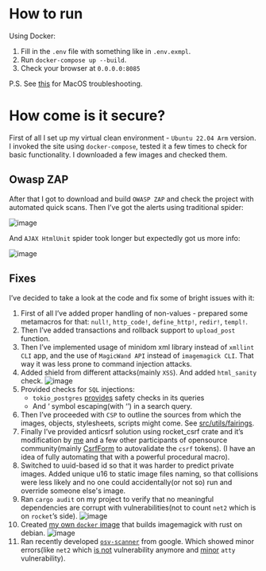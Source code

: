# How to run

Using Docker:

1. Fill in the `.env` file with something like in `.env.exmpl`.
2. Run `docker-compose up --build`. 
3. Check your browser at `0.0.0.0:8085`

P.S. See [this](https://github.com/abiosoft/colima/issues/557) for MacOS troubleshooting.

# How come is it secure?

First of all I set up my virtual clean environment - `Ubuntu 22.04 Arm` version. I invoked the site using `docker-compose`, tested it a few times to check for basic functionality. I downloaded a few images and checked them.

## Owasp ZAP

After that I got to download and build `OWASP ZAP` and check the project with automated quick scans. Then I’ve got the alerts using traditional spider:

![image](https://user-images.githubusercontent.com/32279961/233066830-021f1561-de94-4cc3-9402-577b74999527.png)

And `AJAX HtmlUnit` spider took longer but expectedly got us more info:

![image](https://user-images.githubusercontent.com/32279961/233066856-038ee30c-1c9b-4ad0-9a73-643302b189d3.png)

## Fixes

I’ve decided to take a look at the code and fix some of bright issues with it:

1. First of all I’ve added proper handling of non-values - prepared some metamacros for that: `null!`, `http_code!`, `define_http!`, `redir!`, `templ!`.
2. Then I’ve added transactions and rollback support to `upload_post` function.
3. Then I’ve implemented usage of minidom xml library instead of `xmllint CLI` app, and the use of `MagicWand API` instead of `imagemagick CLI`. That way it was less prone to command injection attacks.
4. Added shield from different attacks(mainly `XSS`). And added `html_sanity` check.
![image](https://user-images.githubusercontent.com/32279961/233066927-ac819f79-8a77-43e0-8eaa-14c6a09c61ee.png) 
5. Provided checks for `SQL` injections:
    * `tokio_postgres` [provides](https://www.google.com/url?q=https://github.com/sfackler/rust-postgres/issues/473&sa=D&source=editors&ust=1681908793819480&usg=AOvVaw26gw5jCVij4QYrb8bW96Xo) safety checks in its queries
    * And ‘ symbol escaping(with ‘’) in a search query.
6. Then I’ve proceeded with `CSP` to outline the sources from which the images, objects, stylesheets, scripts might come. See [src/utils/fairings](/src/utils/fairings.rs).
7. Finally I’ve provided anticsrf solution using rocket_csrf crate and it’s modification by [me](https://www.google.com/url?q=https://github.com/the10thWiz/rocket_csrf/pull/1&sa=D&source=editors&ust=1681908793820124&usg=AOvVaw3r6f_Nkc8d-gWwS3SfJoXj) and a few other participants of opensource community(mainly [CsrfForm](https://www.google.com/url?q=https://github.com/kotovalexarian/rocket_csrf/pull/5&sa=D&source=editors&ust=1681908793820406&usg=AOvVaw0axxmmLD9jkoJRmrPCOZpY) to autovalidate the `csrf` tokens). (I have an idea of fully automating that with a powerful procedural macro).
8. Switched to uuid-based id so that it was harder to predict private images. Added unique u16 to static image files naming, so that collisions were less likely and no one could accidentally(or not so) run and override someone else's image.
9. Ran `cargo audit` on my project to verify that no meaningful dependencies are corrupt with vulnerabilities(not to count `net2` which is on `rocket`’s side). 
![image](https://user-images.githubusercontent.com/32279961/233067150-4eb9a893-371c-42b4-a396-52238ee9c1d3.png)
10. Created [my own `docker` image](https://www.google.com/url?q=https://hub.docker.com/repository/docker/b1z0n/magick-rust&sa=D&source=editors&ust=1681908793820989&usg=AOvVaw0XsLAlxPO0STmK8Y2V3x8x) that builds imagemagick with rust on debian.
![image](https://user-images.githubusercontent.com/32279961/233067219-0a819e9a-9b1f-499b-ad4d-25e01106f7b9.png)
11. Ran recently developed [`osv-scanner`](https://github.com/google/osv-scanner) from google. Which showed minor errors(like `net2` which [is not](https://www.google.com/url?q=https://github.com/tokio-rs/mio/issues/1319&sa=D&source=editors&ust=1681908793821346&usg=AOvVaw1Oo1NEDA0kGK8lIuFhf8kq) vulnerability anymore and [minor](https://www.google.com/url?q=https://osv.dev/vulnerability/RUSTSEC-2021-0145&sa=D&source=editors&ust=1681908793821589&usg=AOvVaw2sckKEN4y-sIA_12BrbRnf) `atty` vulnerability). 
